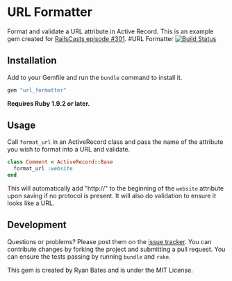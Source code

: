 # URL Formatter

Format and validate a URL attribute in Active Record. This is an example gem created for [RailsCasts episode #301](http://railscasts.com/episodes/301-extracting-a-ruby-gem).
#URL Formatter [![Build Status](https://secure.travis-ci.org/eifion/url_formatter.png)](https://secure.travis-ci.org/eifion/url_formatter.png)

## Installation

Add to your Gemfile and run the `bundle` command to install it.

```ruby
gem "url_formatter"
```

**Requires Ruby 1.9.2 or later.**


## Usage

Call `format_url` in an ActiveRecord class and pass the name of the attribute you wish to format into a URL and validate.

```ruby
class Comment < ActiveRecord::Base
  format_url :website
end
```

This will automatically add "http://" to the beginning of the `website` attribute upon saving if no protocol is present. It will also do validation to ensure it looks like a URL.


## Development

Questions or problems? Please post them on the [issue tracker](https://github.com/ryanb/url_formatter/issues). You can contribute changes by forking the project and submitting a pull request. You can ensure the tests passing by running `bundle` and `rake`.

This gem is created by Ryan Bates and is under the MIT License.
